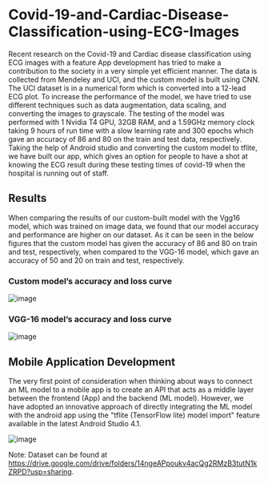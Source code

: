 # Covid-19-and-Cardiac-Disease-Classification-using-ECG-Images

Recent research on the Covid-19 and Cardiac disease classification using ECG images with a feature App development has tried to make a contribution to the society in a very simple yet efficient manner. The data is collected from Mendeley and UCI, and the custom model is built using CNN. The UCI dataset is in a numerical form which is converted into a 12-lead ECG plot. To increase the performance of the model, we have tried to use different techniques such as data augmentation, data scaling, and converting the images to grayscale. The testing of the model was performed with 1 Nvidia T4 GPU, 32GB RAM, and a 1.59GHz memory clock taking 9 hours of run time with a slow learning rate and  300 epochs which gave an accuracy of 86 and 80 on the train and test data, respectively. Taking the help of Android studio and converting the custom model to tflite, we have built our app, which gives an option for people to have a shot at knowing the ECG result during these testing times of covid-19 when the hospital is running out of staff.

## Results

When comparing the results of our custom-built model with the Vgg16 model, which was trained on image data, we found that our model accuracy and performance are higher on our dataset.
As it can be seen in the below figures that the custom model has given the accuracy of 86 and 80 on train and test,  respectively, when compared to the VGG-16 model, which gave an accuracy of 50 and 20 on train and test, respectively.
### Custom model’s accuracy and loss curve
![image](https://user-images.githubusercontent.com/50734928/166563793-84c3783d-1d48-4f2c-a8be-c1cdc9aa7ed0.png)
### VGG-16 model’s accuracy and loss curve
![image](https://user-images.githubusercontent.com/50734928/166563901-2f1521be-9d8c-4a62-888c-6d1bc846357f.png)

## Mobile Application Development

The very first point of consideration when thinking about ways to connect an ML model to a mobile app is to create an API that acts as a middle layer between the frontend (App) and the backend (ML model). However, we have adopted an innovative approach of directly integrating the ML model with the android app using the "tflite (TensorFlow lite) model import" feature available in the latest Android Studio 4.1.

![image](https://user-images.githubusercontent.com/50734928/166563710-90bcffbb-12bf-46e9-9ca4-4a64d4f64c6b.png)

Note: Dataset can be found at https://drive.google.com/drive/folders/14ngeAPpoukv4acQg2RMzB3tutN1kZRPD?usp=sharing.
